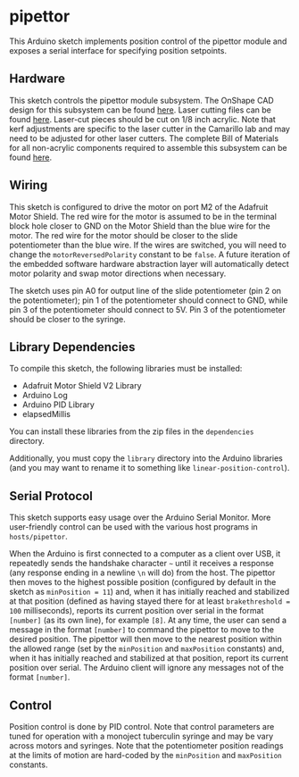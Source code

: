 # pipettor

This Arduino sketch implements position control of the pipettor module and exposes a serial interface for specifying position setpoints.

## Hardware

This sketch controls the pipettor module subsystem. The OnShape CAD design for this subsystem can be found [here](https://cad.onshape.com/documents/6f3ff9e60612f07463807b51/w/7c9831bb106114d48918156b/e/1b8356a510263db4beefd007).  Laser cutting files can be found [here](https://drive.google.com/drive/u/0/folders/1LgJkTaF0e92JyGxylUDQz726a4ckO74z). Laser-cut pieces should be cut on 1/8 inch acrylic. Note that kerf adjustments are specific to the laser cutter in the Camarillo lab and may need to be adjusted for other laser cutters. The complete Bill of Materials for all non-acrylic components required to assemble this subsystem can be found [here](https://docs.google.com/spreadsheets/d/13kbot_s2HfTaFTPpONHiX8-gXCsIVLI1q1TLE1A9vvY/edit?usp=drive_web).

## Wiring

This sketch is configured to drive the motor on port M2 of the Adafruit Motor Shield. The red wire for the motor is assumed to be in the terminal block hole closer to GND on the Motor Shield than the blue wire for the motor. The red wire for the motor should be closer to the slide potentiometer than the blue wire. If the wires are switched, you will need to change the `motorReversedPolarity` constant to be `false`. A future iteration of the embedded software hardware abstraction layer will automatically detect motor polarity and swap motor directions when necessary.

The sketch uses pin A0 for output line of the slide potentiometer (pin 2 on the potentiometer); pin 1 of the potentiometer should connect to GND, while pin 3 of the potentiometer should connect to 5V. Pin 3 of the potentiometer should be closer to the syringe.

## Library Dependencies

To compile this sketch, the following libraries must be installed:

* Adafruit Motor Shield V2 Library
* Arduino Log
* Arduino PID Library
* elapsedMillis

You can install these libraries from the zip files in the `dependencies` directory.

Additionally, you must copy the `library` directory into the Arduino libraries (and you may want to rename it to something like `linear-position-control`).

## Serial Protocol

This sketch supports easy usage over the Arduino Serial Monitor. More user-friendly control can be used with the various host programs in `hosts/pipettor`.

When the Arduino is first connected to a computer as a client over USB, it repeatedly sends the handshake character `~` until it receives a response (any response ending in a newline `\n` will do) from the host. The pipettor then moves to the highest possible position (configured by default in the sketch as `minPosition = 11`) and, when it has initially reached and stabilized at that position (defined as having stayed there for at least `brakethreshold = 100` milliseconds), reports its current position over serial in the format `[number]` (as its own line), for example `[8]`. At any time, the user can send a message in the format `[number]` to command the pipettor to move to the desired position. The pipettor will then move to the nearest position within the allowed range (set by the `minPosition` and `maxPosition` constants) and, when it has initially reached and stabilized at that position, report its current position over serial. The Arduino client will ignore any messages not of the format `[number]`.

## Control

Position control is done by PID control. Note that control parameters are tuned for operation with a monoject tuberculin syringe and may be vary across motors and syringes. Note that the potentiometer position readings at the limits of motion are hard-coded by the `minPosition` and `maxPosition` constants.

